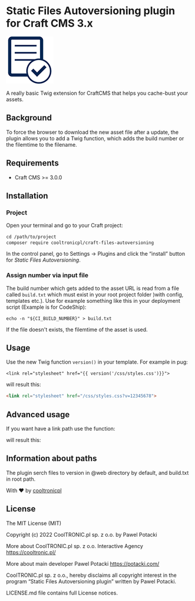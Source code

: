 # Static Files Autoversioning plugin for Craft CMS 3.x

![Icon](resources/refresh.png)

A really basic Twig extension for CraftCMS that helps you cache-bust your assets.

## Background

To force the browser to download the new asset file after a update, the plugin allows you to add a Twig function, which adds the build number or the filemtime to the filename.

## Requirements

 * Craft CMS >= 3.0.0

## Installation
### Project

Open your terminal and go to your Craft project:

``` shell
cd /path/to/project
composer require cooltronicpl/craft-files-autoversioning
```

In the control panel, go to Settings → Plugins and click the “install” button for *Static Files Autoversioning*.

### Assign number via input file
The build number which gets added to the asset URL is read from a file called `build.txt` which must exist in your root project folder )with config, templates etc.).
Use for example something like this in your deployment script (Example is for CodeShip):

``` shell
echo -n "${CI_BUILD_NUMBER}" > build.txt
```

If the file doesn't exists, the filemtime of the asset is used.

## Usage

Use the new Twig function ```version()``` in your template. For example in pug:

``` twig
<link rel="stylesheet" href="{{ version('/css/styles.css')}}">
``` 

will result this:

``` html
<link rel="stylesheet" href="/css/styles.css?v=12345678">
```

## Advanced usage
If you want have a link path use the function:
  <link rel="stylesheet" href="{{alias('@web')}}{{version('/css/styles.css')}}">
will result this:
<link rel="stylesheet" href="http/s://server/@web/plugins/splide/css/splide.min.css">

## Information about paths

The plugin serch files to version in @web directory by default, and build.txt in root path.

With ❤ by [cooltronicpl](https://cooltronic.pl)

## License

The MIT License (MIT)

Copyright (c) 2022 CoolTRONIC.pl sp. z o.o. by Pawel Potacki

More about CoolTRONIC.pl sp. z o.o. Interactive Agency https://cooltronic.pl/

More about main developer Pawel Potacki https://potacki.com/

CoolTRONIC.pl sp. z o.o., hereby disclaims all copyright interest in the program “Static Files Autoversioning plugin” written by Pawel Potacki.

LICENSE.md file contains full License notices.